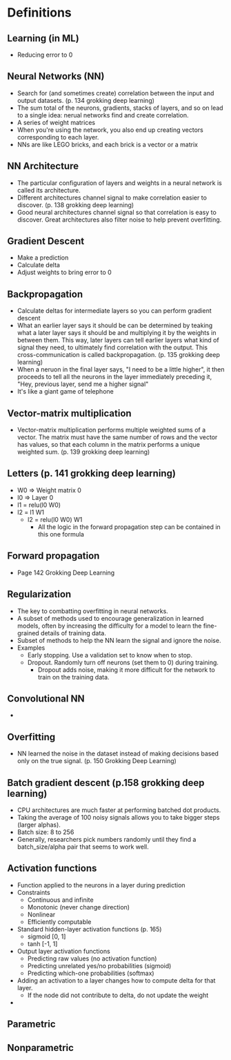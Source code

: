 # Definitions



## Learning (in ML)
* Reducing error to 0

## Neural Networks (NN)
* Search for (and sometimes create) correlation between the input and output datasets. (p. 134 grokking deep learning)
* The sum total of the neurons, gradients, stacks of layers, and so on lead to a single idea: nerual networks find and create correlation.
* A series of weight matrices
* When you're using the network, you also end up creating vectors corresponding to each layer.
* NNs are like LEGO bricks, and each brick is a vector or a matrix

## NN Architecture
* The particular configuration of layers and weights in a neural network is called its architecture.
* Different architectures channel signal to make correlation easier to discover. (p. 138 grokking deep learning)
* Good neural architectures channel signal so that correlation is easy to discover.  Great architectures also filter noise to help prevent overfitting.

## Gradient Descent
* Make a prediction
* Calculate delta
* Adjust weights to bring error to 0

## Backpropagation
* Calculate deltas for intermediate layers so you can perform gradient descent
* What an earlier layer says it should be can be determined by teaking what a later layer says it should be and multiplying it by the weights in between them.  This way, later layers can tell earlier layers what kind of signal they need, to ultimately find correlation with the output.  This cross-communication is called backpropagation. (p. 135 grokking deep learning)
* When a neruon in the final layer says, "I need to be a little higher", it then proceeds to tell all the neurons in the layer immediately preceding it, "Hey, previous layer, send me a higher signal"
* It's like a giant game of telephone

## Vector-matrix multiplication
* Vector-matrix multiplication performs multiple weighted sums of a vector.  The matrix must have the same number of rows and the vector has values, so that each column in the matrix performs a unique weighted sum. (p. 139 grokking deep learning)

## Letters (p. 141 grokking deep learning)
* W0 => Weight matrix 0
* l0 => Layer 0
* l1 = relu(l0 W0)
* l2 = l1 W1
  * l2 = relu(l0 W0) W1
    * All the logic in the forward propagation step can be contained in this one formula

## Forward propagation
* Page 142 Grokking Deep Learning

## Regularization
  * The key to combatting overfitting in neural networks.
* A subset of methods used to encourage generalization in learned models, often by increasing the difficulty for a model to learn the fine-grained details of training data.
* Subset of methods to help the NN learn the signal and ignore the noise.
* Examples
  * Early stopping.  Use a validation set to know when to stop.
  * Dropout. Randomly turn off neurons (set them to 0) during training.
    * Dropout adds noise, making it more difficult for the network to train on the training data.

## Convolutional NN
* 

## Overfitting
* NN learned the noise in the dataset instead of making decisions based only on the true signal. (p. 150 Grokking Deep Learning)

## Batch gradient descent (p.158 grokking deep learning)
* CPU architectures are much faster at performing batched dot products.
* Taking the average of 100 noisy signals allows you to take bigger steps (larger alphas).
* Batch size: 8 to 256
* Generally, researchers pick numbers randomly until they find a batch_size/alpha pair that seems to work well.

## Activation functions
* Function applied to the neurons in a layer during prediction
* Constraints
  * Continuous and infinite
  * Monotonic (never change direction)
  * Nonlinear
  * Efficiently computable
* Standard hidden-layer activation functions (p. 165)
  * sigmoid [0, 1]
  * tanh [-1, 1]
* Output layer activation functions
  * Predicting raw values (no activation function)
  * Predicting unrelated yes/no probabilities (sigmoid)
  * Predicting which-one probabilities (softmax)
* Adding an activation to a layer changes how to compute delta for that layer.
  * If the node did not contribute to delta, do not update the weight
* 

## Parametric

## Nonparametric


